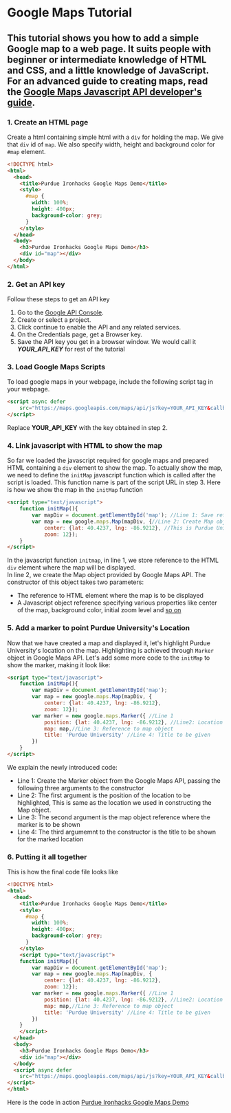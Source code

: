# Google Maps Tutorial  

     
This tutorial shows you how to add a simple Google map to a web page. It suits people with beginner or intermediate knowledge of HTML and CSS, and a little knowledge of JavaScript. For an advanced guide to creating maps, read the [Google Maps Javascript API developer's guide](https://developers.google.com/maps/documentation/javascript/tutorial).
---
### 1. Create an HTML page

   Create a html containing simple html with a `div` for holding the map. We give that `div` id of `map`. We also specify width, height and background color for `#map` element.

```html
<!DOCTYPE html>
<html>
  <head>
  	<title>Purdue Ironhacks Google Maps Demo</title>
    <style>
      #map {
        width: 100%;
        height: 400px;
        background-color: grey;
      }
    </style>
  </head>
  <body>
    <h3>Purdue Ironhacks Google Maps Demo</h3>
    <div id="map"></div>
  </body>
</html>
```

### 2. Get an API key

   Follow these steps to get an API key
   1. Go to the [Google API Console](https://console.developers.google.com/flows/enableapi?apiid=maps_backend,geocoding_backend,directions_backend,distance_matrix_backend,elevation_backend,places_backend&keyType=CLIENT_SIDE&reusekey=true).
   2. Create or select a project.
   3. Click continue to enable the API and any related services.
   4. On the Credentials page, get a Browser key.
   5. Save the API key you get in a browser window. We would call it **_YOUR_API_KEY_** for rest of the tutorial

### 3. Load Google Maps Scripts

To load google maps in your webpage, include the following script tag in your webpage.

```html
<script async defer
	src="https://maps.googleapis.com/maps/api/js?key=YOUR_API_KEY&callback=initMap">
</script>
```
Replace **YOUR_API_KEY** with the key obtained in step 2.


### 4. Link javascript with HTML to show the map

So far we loaded the javascript required for google maps and prepared HTML containing a `div` element to show the map.
To actually show the map, we need to define the `initMap` javascript function which is called after the script is loaded.
This function name is part of the script URL in step 3. Here is how we show the map in the `initMap` function

```html
<script type="text/javascript">
	function initMap(){
		var mapDiv = document.getElementById('map'); //Line 1: Save reference to div element where map would be shown
		var map = new google.maps.Map(mapDiv, {//Line 2: Create Map object passing element reference, center and zoom as parameters
			center: {lat: 40.4237, lng: -86.9212}, //This is Purdue University's Location
			zoom: 12});
	}
</script>
```

In the javascript function `initmap`, in line 1, we store reference to the HTML `div` element where the map will be displayed.  
In line 2, we create the Map object provided by Google Maps API. The constructor of this object takes two parameters:  
+	The reference to HTML element where the map is to be displayed  
+	A Javascript object reference specifying various properties like center of the map, background color, initial zoom level and [so on](https://developers.google.com/maps/documentation/javascript/reference#MapOptions)  

### 5. Add a marker to point Purdue University's Location

Now that we have created a map and displayed it, let's highlight Purdue University's location on the map. Highlighting is achieved through `Marker` object in Google Maps API. Let's add some more code to the `initMap` to show the marker, making it look like:

```html
<script type="text/javascript">
	function initMap(){
		var mapDiv = document.getElementById('map');
		var map = new google.maps.Map(mapDiv, {
			center: {lat: 40.4237, lng: -86.9212},
			zoom: 12});
		var marker = new google.maps.Marker({ //Line 1
			position: {lat: 40.4237, lng: -86.9212}, //Line2: Location to be highlighted
			map: map,//Line 3: Reference to map object
			title: 'Purdue University' //Line 4: Title to be given
		})
	}
</script>
```
We explain the newly introduced code:  
+ Line 1: Create the Marker object from the Google Maps API, passing the following three arguments to the constructor  
+ Line 2: The first argument is the position of the location to be highlighted, This is same as the location we used in constructing the Map object.  
+ Line 3: The second argument is the map object reference where the marker is to be shown  
+ Line 4: The third argumemnt to the constructor is the title to be shown for the marked location  

### 6. Putting it all together

This is how the final code file looks like
```html
<!DOCTYPE html>
<html>
  <head>
  	<title>Purdue Ironhacks Google Maps Demo</title>
    <style>
      #map {
        width: 100%;
        height: 400px;
        background-color: grey;
      }
    </style>
    <script type="text/javascript">
	function initMap(){
		var mapDiv = document.getElementById('map');
		var map = new google.maps.Map(mapDiv, {
			center: {lat: 40.4237, lng: -86.9212},
			zoom: 12});
		var marker = new google.maps.Marker({ //Line 1
			position: {lat: 40.4237, lng: -86.9212}, //Line2: Location to be highlighted
			map: map,//Line 3: Reference to map object
			title: 'Purdue University' //Line 4: Title to be given
		})
	}
	</script>
  </head>
  <body>
    <h3>Purdue Ironhacks Google Maps Demo</h3>
    <div id="map"></div>
  </body>
  <script async defer
	src="https://maps.googleapis.com/maps/api/js?key=YOUR_API_KEY&callback=initMap">
</script>
</html>
```

Here is the code in action [Purdue Ironhacks Google Maps Demo](https://rawgit.com/priyankjain/2016-Purdue-Ironhack-Tutorials/master/Google-Maps-Demo.html) 
